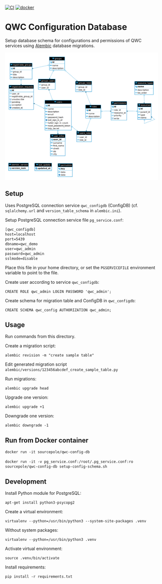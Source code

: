 [![CI](https://github.com/qwc-services/qwc-config-db/actions/workflows/qwc-config-db.yml/badge.svg)](https://github.com/qwc-services/qwc-config-db/actions)
[![docker](https://img.shields.io/docker/v/sourcepole/qwc-config-db?label=qwc-config-db%20image&sort=semver)](https://hub.docker.com/r/sourcepole/qwc-config-db)

QWC Configuration Database
==========================

Setup database schema for configurations and permissions of QWC services using
[Alembic](https://alembic.sqlalchemy.org/) database migrations.

![er-diagram](er-diagram.png)

Setup
-----

Uses PostgreSQL connection service `qwc_configdb` (ConfigDB) (cf. `sqlalchemy.url` and `version_table_schema` in `alembic.ini`).

Setup PostgreSQL connection service file `pg_service.conf`:

```
[qwc_configdb]
host=localhost
port=5439
dbname=qwc_demo
user=qwc_admin
password=qwc_admin
sslmode=disable
```

Place this file in your home directory, or set the `PGSERVICEFILE` environment variable to point to the file.

Create user according to service `qwc_configdb`:

    CREATE ROLE qwc_admin LOGIN PASSWORD 'qwc_admin';

Create schema for migration table and ConfigDB in `qwc_configdb`:

    CREATE SCHEMA qwc_config AUTHORIZATION qwc_admin;


Usage
-----

Run commands from this directory.

Create a migration script:

    alembic revision -m "create sample table"

Edit generated migration script `alembic/versions/123456abcdef_create_sample_table.py`

Run migrations:

    alembic upgrade head

Upgrade one version:

    alembic upgrade +1

Downgrade one version:

    alembic downgrade -1


Run from Docker container
-------------------------

    docker run -it sourcepole/qwc-config-db

    docker run -it -v pg_service.conf:/root/.pg_service.conf:ro sourcepole/qwc-config-db setup-config-schema.sh


Development
-----------

Install Python module for PostgreSQL:

    apt-get install python3-psycopg2

Create a virtual environment:

    virtualenv --python=/usr/bin/python3 --system-site-packages .venv

Without system packages:

    virtualenv --python=/usr/bin/python3 .venv

Activate virtual environment:

    source .venv/bin/activate

Install requirements:

    pip install -r requirements.txt
